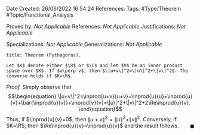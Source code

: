 <div class="topSpace"></div>

Date Created: 26/06/2022 16:54:24
References:
Tags: #Type/Theorem #Topic/Functional_Analysis 

Proved by: <i>Not Applicable</i>
References: <i>Not Applicable</i>
Justifications: <i>Not Applicable</i>

Specializations: <i>Not Applicable</i>
Generalizations: <i>Not Applicable</i>

``` ad-Theorem
title: Theorem (Pythagoras).

Let $K$ denote either $\R$ or $\C$ and let $V$ be an inner product space over $K$. If $u\perp v$, then $\|u+v\|^2=\|u\|^2+\|v\|^2$. The converse holds if $K=\R$.

```

<i>Proof.</i> Simply observe that
$$\begin{equation}
    \|u+v\|^2=\inprod{u+v}{u+v}=\inprod{u}{u}+\inprod{u}{v}+\bar{\inprod{u}{v}}+\inprod{v}{v}=\|u\|^2+\|v\|^2+2\Re\inprod{u}{v}.
\end{equation}$$
Thus, if $\inprod{u}{v}=0$, then $\|u+v\|^2=\|u\|^2+\|v\|^2$. Conversely, if $K=\R$, then $\Re\inprod{u}{v}=\inprod{u}{v}$ and the result follows.<span style="float:right;">$\blacksquare$</span>
